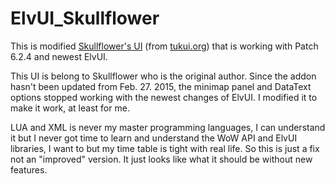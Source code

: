 # ElvUI_Skullflower
This is modified [Skullflower's UI](http://www.tukui.org/addons/index.php?act=view&id=145) (from [tukui.org](http://www.tukui.org/blog/)) that is working with Patch 6.2.4 and newest ElvUI.

This UI is belong to Skullflower who is the original author. Since the addon hasn't been updated from Feb. 27. 2015, the minimap panel and DataText options stopped working with the newest changes of ElvUI. I modified it to make it work, at least for me. 

LUA and XML is never my master programming languages, I can understand it but I never got time to learn and understand the WoW API and ElvUI libraries, I want to but my time table is tight with real life. So this is just a fix not an "improved" version. It just looks like what it should be without new features. 
